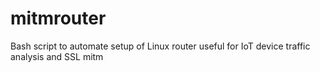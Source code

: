 # mitmrouter
Bash script to automate setup of Linux router useful for IoT device traffic analysis and SSL mitm
